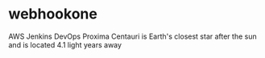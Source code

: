 # webhookone
AWS Jenkins DevOps
Proxima Centauri is Earth's closest star after the sun and is located 4.1 light years away
